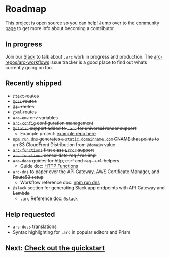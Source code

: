# Roadmap

This project is open source so you can help! Jump over to the [community page](/intro/community) to get more info about becoming a contributor.

## In progress

Join our [Slack](https://join.slack.com/t/architecture-as-text/shared_invite/MjE2MzU4Nzg0NTY1LTE1MDA2NzgyMzYtODE2NzRkOGRmYw) to talk about `.arc` work in progress and production. The [arc-repos/arc-workflows](https://github.com/arc-repos/arc-workflows/issues) issue tracker is a good place to find out whats currently going on too.


## Recently shipped

- <strike>`@text` routes</strike>
- <strike>`@css` routes</strike>
- <strike>`@js` routes</strike>
- <strike>`@xml` routes</strike>
- <strike>`arc-env` env variables</strike>
- <strike>`arc-config` configuration management</strike>
- <strike>`@static` support added to `.arc` for universal render support</strike>
  - Example project: [example repo here](https://github.com/brianleroux/arc-example-serverlessside-render-react)
- <strike>`npm run dns` generates a `static.domainname.com` CNAME that points to an S3 CloudFront Distribution from `@domain` value </strike>
- <strike>`arc-functions` first class `Error` support</strike>
- <strike>`arc-functions` consolidate req / res impl</strike>
- <strike>`arc-docs` guides for http, csrf and `req._url` helpers</strike>
  - Guide doc: [HTTP Functions](/guides/http)
- <strike>`arc-dns` to paper over the API Gateway, AWS Certificate Manager, and Route53 setup</strike>
  - Workflow reference doc: [npm run dns](/reference/arc-dns) 
- <strike>`@slack` section for generating Slack app endpoints with API Gateway and Lambda</strike> 
  - `.arc` Reference doc: [`@slack`](/reference/slack)

## Help requested

- `arc-docs` translations
- Syntax highlighting for `.arc` in popular editors and Prism

## Next: [Check out the quickstart](/quickstart)
